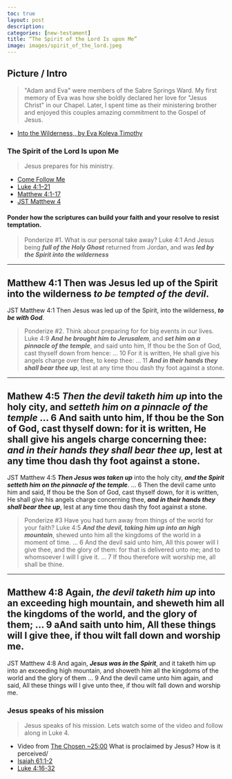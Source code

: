 ```yaml
---
toc: true
layout: post
description: 
categories: [new-testament]
title: “The Spirit of the Lord Is upon Me”
image: images/spirit_of_the_lord.jpeg
---
```


## Picture / Intro
> "Adam and Eva" were members of the Sabre Springs Ward.  My first memory of Eva was how she boldly declared her love for "Jesus Christ" in our Chapel.   Later, I spent time as their ministering brother and enjoyed this couples amazing commitment to the Gospel of Jesus.
- [Into the Wilderness,, by Eva Koleva Timothy](https://www.illumea.com/illuminatio/print_order.asp?indx=45&pic_title=Into%20The%20Wilderness&dir=collection) 


### The Spirit of the Lord Is upon Me
> Jesus prepares for his ministry.
- [Come Follow Me](https://www.churchofjesuschrist.org/study/manual/come-follow-me-for-individuals-and-families-new-testament-2023/06?lang=eng) 
- [Luke 4:1–21](https://www.churchofjesuschrist.org/study/scriptures/nt/luke/4?lang=eng&id=1-21#p1) 
- [Matthew 4:1-17](https://www.churchofjesuschrist.org/study/scriptures/nt/matt/4?lang=eng&id=1-17#p1)
- [JST Matthew 4](https://www.churchofjesuschrist.org/study/scriptures/jst/jst-matt/4?lang=eng)


#### Ponder how the scriptures can build your faith and your resolve to resist temptation.

> Ponderize #1.  What is our personal take away?
Luke 4:1 And Jesus being ***full of the Holy Ghost*** returned from Jordan, and was ***led by the Spirit into the wilderness***
---
Matthew 4:1 Then was Jesus led up of the Spirit into the wilderness ***to be tempted of the devil***.
---
JST Matthew 4:1  Then Jesus was led up of the Spirit, into the wilderness, ***to be with God***.

> Ponderize #2. Think about preparing for for big events in our lives.
Luke 4:9 ***And he brought him to Jerusalem***, and ***set him on a pinnacle of the temple***, and said unto him, If thou be the Son of God, cast thyself down from hence:   ... 10  For it is written, He shall give his angels charge over thee, to keep thee:   ...   11  ***And in their hands they shall bear thee up***, lest at any time thou dash thy foot against a stone.
---
Mathew 4:5 ***Then the devil taketh him up*** into the holy city, and ***setteth him on a pinnacle of the temple*** ...  6  And saith unto him, If thou be the Son of God, cast thyself down: for it is written, He shall give his angels charge concerning thee: ***and in their hands they shall bear thee up***, lest at any time thou dash thy foot against a stone.  
---
JST Matthew 4:5 ***Then Jesus was taken up*** into the holy city, ***and the Spirit setteth him on the pinnacle of the temple***.   ...   6  Then the devil came unto him and said, If thou be the Son of God, cast thyself down, for it is written, He shall give his angels charge concerning thee, ***and in their hands they shall bear thee up***, lest at any time thou dash thy foot against a stone.

> Ponderize #3  Have you had turn away from things of the world for your faith?
Luke 4:5 ***And the devil, taking him up into an high mountain***, shewed unto him all the kingdoms of the world in a moment of time.   ...   6 And the devil said unto him, All this power will I give thee, and the glory of them: for that is delivered unto me; and to whomsoever I will I give it.   ...   7 If thou therefore wilt worship me, all shall be thine.
---
Matthew 4:8 Again, ***the devil taketh him up*** into an exceeding high mountain, and sheweth him all the kingdoms of the world, and the glory of them;  ... 9 aAnd saith unto him, All these things will I give thee, if thou wilt fall down and worship me.
---
JST Matthew 4:8 And again, ***Jesus was in the Spirit***, and it taketh him up into an exceeding high mountain, and showeth him all the kingdoms of the world and the glory of them   ...   9  And the devil came unto him again, and said, All these things will I give unto thee, if thou wilt fall down and worship me.


### Jesus speaks of his mission
> Jesus speaks of his mission.  Lets watch some of the video and follow along in Luke 4.
- Video from [The Chosen ~25:00](https://www.byutv.org/the-chosen?player-open=true&content-id=0dadaa9f-3a84-415b-ac5e-dbb7c42ea7b7)  What is proclaimed by Jesus?  How is it perceived/
- [Isaiah 61:1-2](https://www.churchofjesuschrist.org/study/scriptures/ot/isa/61?lang=eng&id=1-2#p1)
- [Luke 4:16-32](https://www.churchofjesuschrist.org/study/scriptures/nt/luke/4?lang=eng&id=16-32#p16)